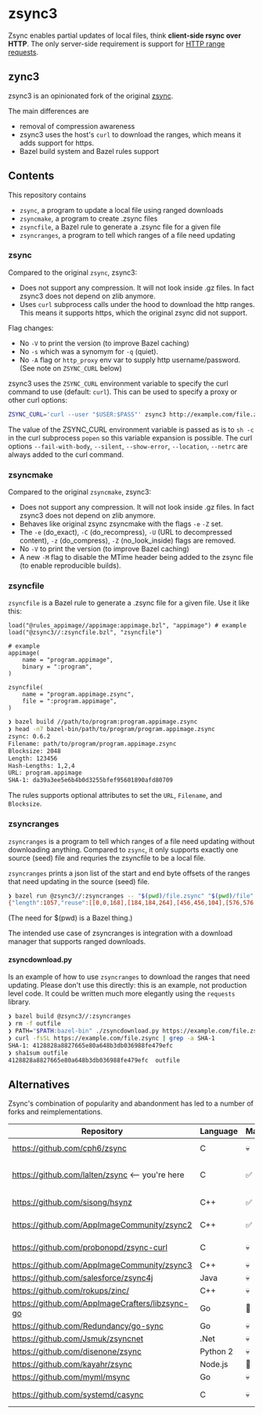 # zsync3

Zsync enables partial updates of local files, think **client-side rsync over HTTP**.
The only server-side requirement is support for [HTTP range requests](https://developer.mozilla.org/en-US/docs/Web/HTTP/Range_requests).

## zync3
zsync3 is an opinionated fork of the original [zsync](https://github.com/cph6/zsync).

The main differences are
* removal of compression awareness
* zsync3 uses the host's `curl` to download the ranges, which means it adds support for https.
* Bazel build system and Bazel rules support

## Contents

This repository contains
* `zsync`, a program to update a local file using ranged downloads
* `zsyncmake`, a program to create .zsync files
* `zsyncfile`, a Bazel rule to generate a .zsync file for a given file
* `zsyncranges`, a program to tell which ranges of a file need updating

### zsync

Compared to the original `zsync`, zsync3:
* Does not support any compression.
  It will not look inside .gz files.
  In fact zsync3 does not depend on zlib anymore.
* Uses `curl` subprocess calls under the hood to download the http ranges.
  This means it supports https, which the original zsync did not support.

Flag changes:
* No `-V` to print the version (to improve Bazel caching)
* No `-s` which was a synomym for `-q` (quiet).
* No `-A` flag or `http_proxy` env var to supply http username/password. (See note on `ZSYNC_CURL` below)

zsync3 uses the `ZSYNC_CURL` environment variable to specify the curl command to use (default: `curl`).
This can be used to specify a proxy or other curl options:
```sh
ZSYNC_CURL='curl --user "$USER:$PASS"' zsync3 http://example.com/file.zsync
```
The value of the ZSYNC_CURL environment variable is passed as is to `sh -c` in the curl subprocess `popen` so this variable expansion is possible.
The curl options `--fail-with-body`, `--silent`, `--show-error`, `--location`, `--netrc` are always added to the curl command.

### zsyncmake

Compared to the original `zsyncmake`, zsync3:
* Does not support any compression.
  It will not look inside .gz files.
  In fact zsync3 does not depend on zlib anymore.
* Behaves like original zsync zsyncmake with the flags `-e` `-Z` set.
* The `-e` (do_exact), `-C` (do_recompress), `-U` (URL to decompressed content), `-z` (do_compress), `-Z` (no_look_inside) flags are removed.
* No `-V` to print the version (to improve Bazel caching)
* A new `-M` flag to disable the MTime header being added to the zsync file (to enable reproducible builds).

### zsyncfile

`zsyncfile` is a Bazel rule to generate a .zsync file for a given file.
Use it like this:
```Starlark
load("@rules_appimage//appimage:appimage.bzl", "appimage") # example
load("@zsync3//:zsyncfile.bzl", "zsyncfile")

# example
appimage(
    name = "program.appimage",
    binary = ":program",
)

zsyncfile(
    name = "program.appimage.zsync",
    file = ":program.appimage",
)
```

```sh
❯ bazel build //path/to/program:program.appimage.zsync
❯ head -n7 bazel-bin/path/to/program/program.appimage.zsync
zsync: 0.6.2
Filename: path/to/program/program.appimage.zsync
Blocksize: 2048
Length: 123456
Hash-Lengths: 1,2,4
URL: program.appimage
SHA-1: da39a3ee5e6b4b0d3255bfef95601890afd80709
```

The rules supports optional attributes to set the `URL`, `Filename`, and `Blocksize`.

### zsyncranges

`zsyncranges` is a program to tell which ranges of a file need updating without downloading anything.
Compared to `zsync`, it only supports exactly one source (seed) file and requries the zsyncfile to be a local file.

`zsyncranges` prints a json list of the start and end byte offsets of the ranges that need updating in the source (seed) file.

```sh
❯ bazel run @zsync3//:zsyncranges -- "$(pwd)/file.zsync" "$(pwd)/file"
{"length":1057,"reuse":[[0,0,168],[184,184,264],[456,456,104],[576,576,224],[808,808,249]],"download":[[168,183],[448,455],[560,575],[800,807]]}
```
(The need for $(pwd) is a Bazel thing.)

The intended use case of zsyncranges is integration with a download manager that supports ranged downloads.

#### zsyncdownload.py

Is an example of how to use `zsyncranges` to download the ranges that need updating.
Please don't use this directly: this is an example, not production level code.
It could be written much more elegantly using the `requests` library.

```sh
❯ bazel build @zsync3//:zsyncranges
❯ rm -f outfile
❯ PATH="$PATH:bazel-bin" ./zsyncdownload.py https://example.com/file.zsync infile outfile
❯ curl -fsSL https://example.com/file.zsync | grep -a SHA-1
SHA-1: 4128828a8827665e80a648b3db036988fe479efc
❯ sha1sum outfile
4128828a8827665e80a648b3db036988fe479efc  outfile
```

## Alternatives

Zsync's combination of popularity and abandonment has led to a number of forks and reimplementations.

| Repository                                      | Language | Maintained | Notes                                                                                                   |
| ----------------------------------------------- | -------- | ---------- | ------------------------------------------------------------------------------------------------------- |
| https://github.com/cph6/zsync                   | C        | 💀         | Available via most package managers, just `apt install zsync`                                           |
| https://github.com/lalten/zsync <-- you're here | C        | ✅         | No compression support. Using `curl` http client, or none at all (just print ranges). Bazel integration |
| https://github.com/sisong/hsynz                 | C++      | ✅         | Supports zstd, stronger checksums, directories. Using forked `minihttp` http client lib                 |
| https://github.com/AppImageCommunity/zsync2     | C++      | ✅         | C++ wrapper for zsync. Using `libcpr` http client lib                                                   |
| https://github.com/probonopd/zsync-curl         | C        | 💀         | Mostly original zsync. Using `libcurl` http client lib                                                  |
| https://github.com/AppImageCommunity/zsync3     | C++      | 💀         |                                                                                                         |
| https://github.com/salesforce/zsync4j           | Java     | 💀         |                                                                                                         |
| https://github.com/rokups/zinc/                 | C++      | 💀         |                                                                                                         |
| https://github.com/AppImageCrafters/libzsync-go | Go       | 🤷         |                                                                                                         |
| https://github.com/Redundancy/go-sync           | Go       | 💀         |                                                                                                         |
| https://github.com/Jsmuk/zsyncnet               | .Net     | 💀         |                                                                                                         |
| https://github.com/disenone/zsync               | Python 2 | 💀         |                                                                                                         |
| https://github.com/kayahr/zsync                 | Node.js  | 🤷         |                                                                                                         |
| https://github.com/myml/msync                   | Go       | 💀         |                                                                                                         |
| https://github.com/systemd/casync               | C        | 💀         | Lots of alternatives mentioned in https://github.com/systemd/casync/issues/259                          |

